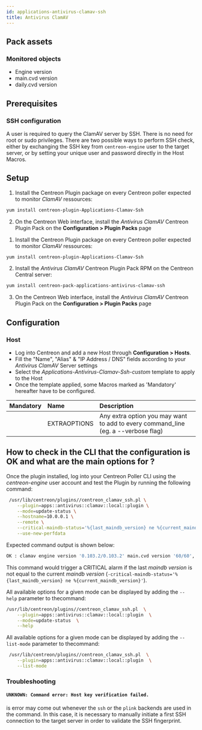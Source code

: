```yaml
---
id: applications-antivirus-clamav-ssh
title: Antivirus ClamAV
---
```


## Pack assets

### Monitored objects

* Engine version
* main.cvd version
* daily.cvd version

## Prerequisites

### SSH configuration

A user is required to query the ClamAV server by SSH. There is no need for root 
or sudo privileges. There are two possible ways to perform SSH check, either by 
exchanging the SSH key from `centreon-engine` user to the target server, 
or by setting your unique user and password directly in the Host Macros.

## Setup

<!--DOCUSAURUS_CODE_TABS-->

<!--Online IMP Licence & IT-100 Editions-->

1. Install the Centreon Plugin package on every Centreon poller expected to monitor *ClamAV* ressources:

```bash
yum install centreon-plugin-Applications-Clamav-Ssh
```

2. On the Centreon Web interface, install the *Antivirus ClamAV* Centreon Plugin Pack on the **Configuration > Plugin Packs** page

<!--Offline IMP License-->

1. Install the Centreon Plugin package on every Centreon poller expected to monitor *ClamAV* ressources:

```bash
yum install centreon-plugin-Applications-Clamav-Ssh
```

2. Install the *Antivirus ClamAV* Centreon Plugin Pack RPM on the Centreon Central server:

```bash
yum install centreon-pack-applications-antivirus-clamav-ssh
```

3. On the Centreon Web interface, install the *Antivirus ClamAV* Centreon Plugin Pack on the **Configuration > Plugin Packs** page

<!--END_DOCUSAURUS_CODE_TABS-->

## Configuration

### Host

* Log into Centreon and add a new Host through **Configuration > Hosts**.
* Fill the "Name", "Alias" & "IP Address / DNS" fields according to your *Antivirus ClamAV* Server settings
* Select the *Applications-Antivirus-Clamav-Ssh-custom* template to apply to the Host
* Once the template applied, some Macros marked as 'Mandatory' hereafter have to be configured.

| Mandatory | Name         | Description                                                                        |
|:----------|:-------------|:-----------------------------------------------------------------------------------|
|           | EXTRAOPTIONS | Any extra option you may want to add to every command\_line (eg. a --verbose flag) |

## How to check in the CLI that the configuration is OK and what are the main options for ? 

Once the plugin installed, log into your Centreon Poller CLI using the 
*centreon-engine* user account and test the Plugin by running the following 
command:

```bash
 /usr/lib/centreon/plugins//centreon_clamav_ssh.pl \
    --plugin=apps::antivirus::clamav::local::plugin \
    --mode=update-status \
    --hostname=10.0.0.1 \
    --remote \
    --critical-maindb-status='%{last_maindb_version} ne %{current_maindb_version}' \
    --use-new-perfdata
 ```

 Expected command output is shown below:

```bash
OK : clamav engine version '0.103.2/0.103.2' main.cvd version '60/60', last update 1d 3h 46m 40s daily.cvd version '25839/25839', last update 1d 3h 46m 40s | 
 ```

This command would trigger a CRITICAL alarm if the last *maindb version* is not
equal to the current *maindb version*
(`-critical-maindb-status='%{last_maindb_version} ne %{current_maindb_version}'`).

All available options for a given mode can be displayed by adding the 
`--help` parameter to thecommand:

```bash
/usr/lib/centreon/plugins//centreon_clamav_ssh.pl  \
    --plugin=apps::antivirus::clamav::local::plugin  \
    --mode=update-status  \
    --help
```

All available options for a given mode can be displayed by adding the 
`--list-mode` parameter to thecommand:

```bash
 /usr/lib/centreon/plugins//centreon_clamav_ssh.pl  \
    --plugin=apps::antivirus::clamav::local::plugin  \
    --list-mode
```

### Troubleshooting

#### `UNKNOWN: Command error: Host key verification failed.`

is error may come out whenever the `ssh` or the `plink` backends are used in the
command. In this case, it is necessary to manually initiate a first SSH
connection to the target server in order to validate the SSH fingerprint.